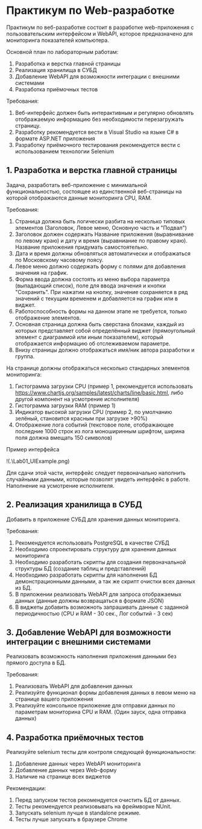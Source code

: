 # Практикум по Web-разработке

Практикум по веб-разработке состоит в разработке web-приложения с пользовательским интерфейсом и WebAPI, которое предназначено для мониторинга показателей компьютера.

Основной план по лабораторным работам:

1. Разработка и верстка главной страницы
2. Реализация хранилища в СУБД
3. Добавление WebAPI для возможности интеграции с внешними системами
4. Разработка приёмочных тестов

Требования:

1. Веб-интерфейс должен быть интерактивным и регулярно обновлять отображаемую информацию без необходимости перезагружать страницу.
2. Разработку рекомендуется вести в Visual Studio на языке C# в формате ASP.NET приложения
3. Разработку приёмочного тестирования рекомендуется вести с использованием технологии Selenium

## 1. Разработка и верстка главной страницы

Задача, разработать веб-приложение с минимальной функциональностью, состоящее из единственной веб-страницы на которой отображаются данные мониторинга CPU, RAM.

Требования:

1. Страница должна быть логически разбита на несколько типовых элементов (Заголовок, Левое меню, Основную часть и "Подвал")
2. Заголовок должен содержать Название приложения (выравнивание по левому краю) и дату и время (выравниание по правому краю). Название приложения придумать самостоятельно.
3. Дата и время должны обновляться автоматически и отображаться по Московскому часовому поясу.
4. Левое меню должно содержать форму с полями для добавления значения на график. 
5. Форма ввода должна состоять из меню выбора параметра (выпадающий список), поле для ввода значения и кнопки "Сохранить". При нажатии на кнопку, значение сохраняется в ряд значений с текущим временем и добавляется на график или в виджет.
6. Работоспособность формы на данном этапе не требуется, только отображение элементов.
7. Основная страница должна быть сверстана блоками, каждый из которых представляет собой определённый виджет (прямоугольный элемент с диаграммой или иным показателем), который отображается информацию об отслеживаемом параметре.
8. Внизу страницы должно отображаться имя/ник автора разработки и группа.

На странице должны отображаться несколько стандарных элементов мониторинга:
1. Гистограмма загрузки CPU (пример 1, рекомендуется использовать https://www.chartjs.org/samples/latest/charts/line/basic.html, либо другой компонент на усмотрение исполнителя)
2. Гистограмма загрузки RAM (пример 1)
3. Индикатор высокой загрузки CPU (пример 2, по умолчанию зелёный, становится красным при загрузке >90%)
4. Отображение лога событий (текстовое поле, отображающее последние 1000 строк из лога моноширинным шрифтом, ширина поля должна вмещать 150 символов)

Пример интерфейса

!(.\Lab01_UIExample.png)

Для сдачи этой части, интерфейс следует первоначально наполнить случайными данными, которые позволят увидеть интерфейс в работе. Наполнение на усмотрение исполнителя.

## 2. Реализация хранилища в СУБД

Добавить в приложение СУБД для хранения данных мониторинга. 

Требования:

1. Рекомендуется использовать PostgreSQL в качестве СУБД
2. Необходимо спроектировать структуру для хранения данных мониторинга
3. Необходимо разработать скрипты для создания первоначальной структуры БД (создание таблиц и представлений)
4. Необходимо разработать скрипты для наполнения БД демонстрационными данными, а так же скрипт очистки всех данных из БД.
5. В приложении реализовать WebAPI для запроса отображаемых данных (данные должны возвращаться в формате JSON)
6. В виджеты добавить возможноть запрашивать данные с заданной периодичностью (CPU и RAM - 30 сек., Лог событий - 3 сек)

## 3. Добавление WebAPI для возможности интеграции с внешними системами

Реализовать возможность наполнения приложения данными без прямого доступа в БД.

Требования:

1. Реализовать WebAPI для добавления данных 
2. Реализуйте функционал формы добавления данных в левом меню на странице вашего приложения
3. Реализуйте консольное приложение для отправки данных по параметрам мониторина CPU и RAM. (Один зауск, одна отправка данных)

## 4. Разработка приёмочных тестов

Реализуйте selenium тесты для контроля следующей функциональности:

1. Добавление данных через WebAPI мониторинга
2. Добавление данных через Web-форму
3. Наличие на странице всех виджетов

Рекомендации:
1. Перед запуском тестов рекомендуется очистить БД от данных.
2. Тесты рекомендуется реализовывать на фреймворке NUnit.
3. Запускать selenium лучше в standalone режиме.
4. Тесты лучше запускать в браузере Chrome